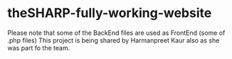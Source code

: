 # theSHARP-fully-working-website
Please note that some of the BackEnd files are used as FrontEnd (some of .php files)
This project is being shared by Harmanpreet Kaur also as she was part fo the team.
